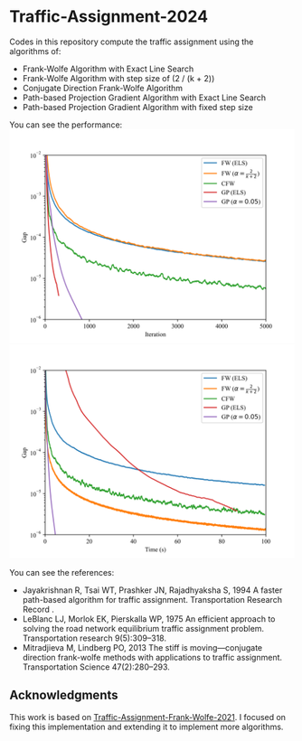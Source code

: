 # Traffic-Assignment-2024

Codes in this repository compute the traffic assignment using the algorithms of:
- Frank-Wolfe Algorithm with Exact Line Search
- Frank-Wolfe Algorithm with step size of (2 / (k + 2))
- Conjugate Direction Frank-Wolfe Algorithm
- Path-based Projection Gradient Algorithm with Exact Line Search
- Path-based Projection Gradient Algorithm with fixed step size

You can see the performance:
![](gap_iteration)
![](gap_time)

You can see the references:
- Jayakrishnan R, Tsai WT, Prashker JN, Rajadhyaksha S, 1994 A faster path-based algorithm for traffic assignment. Transportation Research Record .
- LeBlanc LJ, Morlok EK, Pierskalla WP, 1975 An efficient approach to solving the road network equilibrium traffic assignment problem. Transportation research 9(5):309–318.
- Mitradjieva M, Lindberg PO, 2013 The stiff is moving—conjugate direction frank-wolfe methods with applications to traffic assignment. Transportation Science 47(2):280–293.

## Acknowledgments

 This work is based on [Traffic-Assignment-Frank-Wolfe-2021](https://github.com/matteobettini/Traffic-Assignment-Frank-Wolfe-2021). I focused on fixing this implementation and extending it to implement more algorithms.
